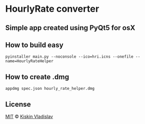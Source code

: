 # HourlyRate converter

## Simple app created using PyQt5 for osX

## How to build easy

```
pyinstaller main.py --noconsole --ico=hri.icns --onefile --name=HourlyRateHelper

```

## How to create .dmg
```
appdmg spec.json hourly_rate_helper.dmg

```
## License

[MIT](LICENSE.md) &copy; [Kiskin Vladislav][author]


[author]: https://github.com/kiskinvlad
